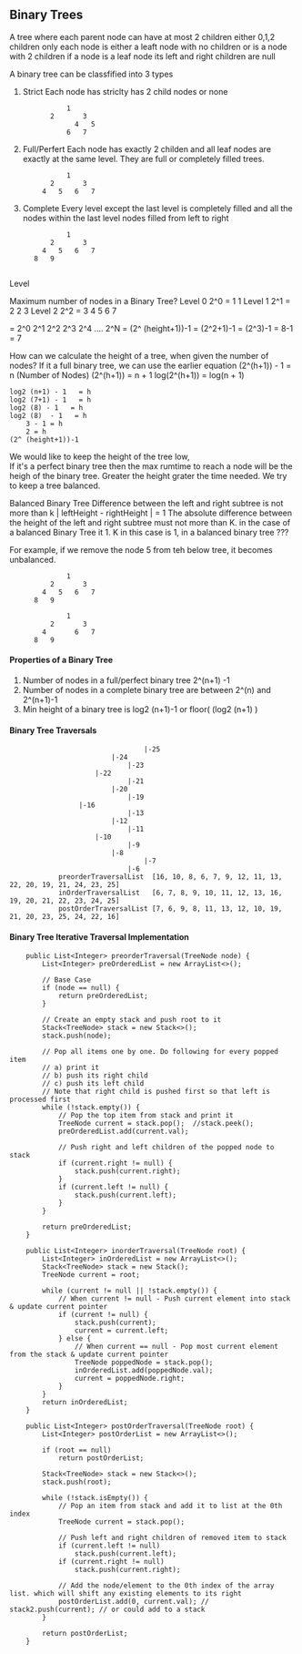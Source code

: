 ## Binary Trees
A tree where each parent node can have at most 2 children either 0,1,2 children only
each node is either a leaft node with no children or is a node with 2 children
if a node is a leaf node its left and right children are null

A binary tree can be classfified into 3 types 
1. Strict
Each node has striclty has 2 child nodes or none
```
              1
          2       3
                4   5   
              6   7
```
2. Full/Perfert 
Each node has exactly 2 childen and all leaf nodes are exactly at the same level. They are full or completely filled trees.
```
              1
          2       3
        4   5   6   7
```
3. Complete
Every level except the last level is completely filled and all the nodes within the last level nodes filled from left to right
```
              1
          2       3
        4   5   6   7
      8   9  
       
```
Level

Maximum number of nodes in a Binary Tree?
    Level 0     2^0 = 1                     1
    Level 1     2^1 = 2             2               3
    Level 2     2^2 = 3         4       5       6       7

= 2^0  2^1  2^2  2^3  2^4 ....  2^N = (2^ (height+1))-1
= (2^2+1)-1 = (2^3)-1 = 8-1 = 7 

How can we calculate the height of a tree, when given the number of nodes?
If it a full binary tree, we can use the earlier equation
    (2^(h+1)) - 1 = n (Number of Nodes)
    (2^(h+1))     = n + 1
    log(2^(h+1))     = log(n + 1)
    
    log2 (n+1) - 1   = h
    log2 (7+1) - 1   = h
    log2 (8) - 1   = h
    log2 (8)  - 1   = h
        3 - 1 = h
        2 = h
    (2^ (height+1))-1
    
We would like to keep the height of the tree low,      
If it's a perfect binary tree then the max rumtime to reach a node will be the heigh of the binary tree.
Greater the height grater the time needed. 
We try to keep a tree balanced.

Balanced  Binary Tree
Difference between the left and right subtree is not more than k 
        | leftHeight - rightHeight | = 1
The absolute difference between the height of the left and right subtree must not more than K. in the case of a balanced Binary Tree it 1. K in this case is 1, in a balanced binary tree ???

For example, if we remove the node 5 from teh below tree, it becomes unbalanced.
```
              1
          2       3
        4   5   6   7
      8   9

              1
          2       3
        4       6   7
      8   9  
```
     
#### Properties of a Binary Tree
1. Number of nodes in a full/perfect binary tree 2^(n+1) -1
2. Number of nodes in a complete binary tree are between 2^(n) and 2^(n+1)-1
3. Min height of a binary tree is log2 (n+1)-1 or floor( (log2 (n+1) )
   
#### Binary Tree Traversals
```
                                 |-25
                         |-24
                             |-23
                     |-22
                             |-21
                         |-20
                             |-19
                 |-16
                             |-13
                         |-12
                             |-11
                     |-10
                             |-9
                         |-8
                                 |-7
                             |-6
            preorderTraversalList  [16, 10, 8, 6, 7, 9, 12, 11, 13, 22, 20, 19, 21, 24, 23, 25]
            inOrderTraversalList   [6, 7, 8, 9, 10, 11, 12, 13, 16, 19, 20, 21, 22, 23, 24, 25]
            postOrderTraversalList [7, 6, 9, 8, 11, 13, 12, 10, 19, 21, 20, 23, 25, 24, 22, 16]

```    
#### Binary Tree Iterative Traversal Implementation
```
    public List<Integer> preorderTraversal(TreeNode node) {
        List<Integer> preOrderedList = new ArrayList<>();

        // Base Case
        if (node == null) {
            return preOrderedList;
        }

        // Create an empty stack and push root to it
        Stack<TreeNode> stack = new Stack<>();
        stack.push(node);

        // Pop all items one by one. Do following for every popped item
        // a) print it
        // b) push its right child
        // c) push its left child
        // Note that right child is pushed first so that left is processed first
        while (!stack.empty()) {
            // Pop the top item from stack and print it
            TreeNode current = stack.pop();  //stack.peek();
            preOrderedList.add(current.val);

            // Push right and left children of the popped node to stack
            if (current.right != null) {
                stack.push(current.right);
            }
            if (current.left != null) {
                stack.push(current.left);
            }
        }

        return preOrderedList;
    }

    public List<Integer> inorderTraversal(TreeNode root) {
        List<Integer> inOrderedList = new ArrayList<>();
        Stack<TreeNode> stack = new Stack();
        TreeNode current = root;

        while (current != null || !stack.empty()) {
            // When current != null - Push current element into stack & update current pointer
            if (current != null) {
                stack.push(current);
                current = current.left;
            } else {
                // When current == null - Pop most current element from the stack & update current pointer
                TreeNode poppedNode = stack.pop();
                inOrderedList.add(poppedNode.val);
                current = poppedNode.right;
            }
        }
        return inOrderedList;
    }

    public List<Integer> postOrderTraversal(TreeNode root) {
        List<Integer> postOrderList = new ArrayList<>();

        if (root == null)
            return postOrderList;
        
        Stack<TreeNode> stack = new Stack<>();
        stack.push(root);        

        while (!stack.isEmpty()) {
            // Pop an item from stack and add it to list at the 0th index
            TreeNode current = stack.pop();

            // Push left and right children of removed item to stack
            if (current.left != null)
                stack.push(current.left);
            if (current.right != null)
                stack.push(current.right);

            // Add the node/element to the 0th index of the array list. which will shift any existing elements to its right
            postOrderList.add(0, current.val); // stack2.push(current); // or could add to a stack
        }

        return postOrderList;
    }

```     
